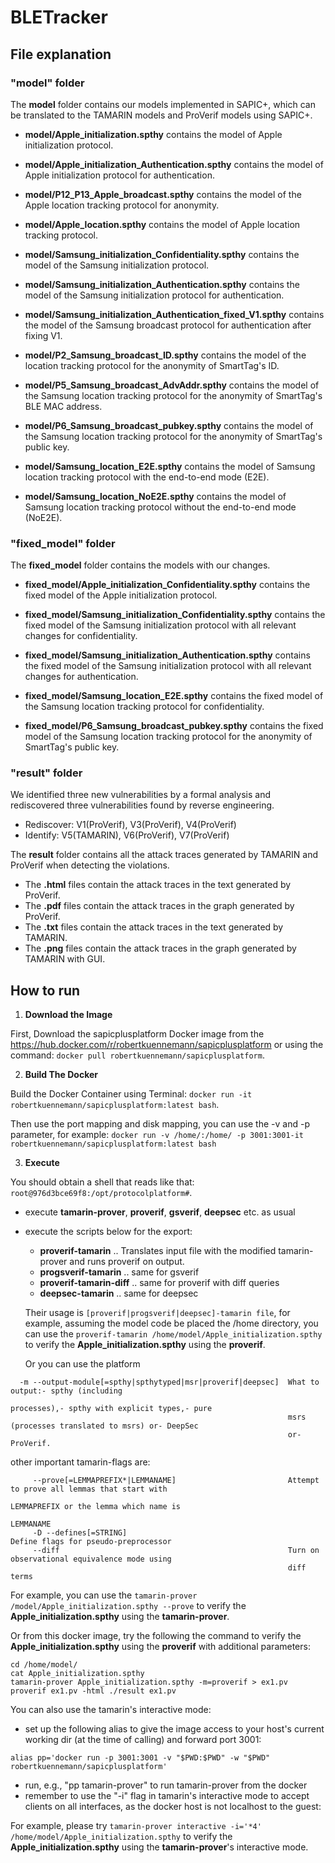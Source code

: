 # BLETracker
## File explanation

### "model" folder
The **model** folder contains our models implemented in SAPIC+, which can be translated to the TAMARIN models and ProVerif models using SAPIC+.  

- **model/Apple_initialization.spthy** contains the model of Apple initialization protocol.
- **model/Apple_initialization_Authentication.spthy** contains the model of Apple initialization protocol for authentication.
- **model/P12_P13_Apple_broadcast.spthy** contains the model of the Apple location tracking protocol for anonymity.
- **model/Apple_location.spthy** contains the model of Apple location tracking protocol.


- **model/Samsung_initialization_Confidentiality.spthy** contains the model of the Samsung initialization protocol.
- **model/Samsung_initialization_Authentication.spthy** contains the model of the Samsung initialization protocol for authentication.
- **model/Samsung_initialization_Authentication_fixed_V1.spthy** contains the model of the Samsung broadcast protocol for authentication after fixing V1.
- **model/P2_Samsung_broadcast_ID.spthy** contains the model of the location tracking protocol for the anonymity of SmartTag's ID.
- **model/P5_Samsung_broadcast_AdvAddr.spthy** contains the model of the Samsung location tracking protocol for the anonymity of SmartTag's BLE MAC address.
- **model/P6_Samsung_broadcast_pubkey.spthy** contains the model of the Samsung location tracking protocol for the anonymity of SmartTag's public key.
- **model/Samsung_location_E2E.spthy** contains the model of Samsung location tracking protocol with the end-to-end mode (E2E).
- **model/Samsung_location_NoE2E.spthy** contains the model of Samsung location tracking protocol without the end-to-end mode (NoE2E).


### "fixed_model" folder
The **fixed_model** folder contains the models with our changes.

- **fixed_model/Apple_initialization_Confidentiality.spthy** contains the fixed model of the Apple initialization protocol.

- **fixed_model/Samsung_initialization_Confidentiality.spthy** contains the fixed model of the Samsung initialization protocol with all relevant changes for confidentiality.
- **fixed_model/Samsung_initialization_Authentication.spthy** contains the fixed model of the Samsung initialization protocol with all relevant changes for authentication.
- **fixed_model/Samsung_location_E2E.spthy** contains the fixed model of the Samsung location tracking protocol for confidentiality.
- **fixed_model/P6_Samsung_broadcast_pubkey.spthy** contains the fixed model of the Samsung location tracking protocol for the anonymity of SmartTag's public key.


### "result" folder
We identified three new vulnerabilities by a formal analysis and rediscovered three vulnerabilities found by reverse engineering.
- Rediscover: V1(ProVerif), V3(ProVerif), V4(ProVerif)
- Identify: V5(TAMARIN), V6(ProVerif), V7(ProVerif)

The **result** folder contains all the attack traces generated by TAMARIN and ProVerif when detecting the violations.
- The **.html** files contain the attack traces in the text generated by ProVerif.
- The **.pdf** files contain the attack traces in the graph generated by ProVerif.
- The **.txt** files contain the attack traces in the text generated by TAMARIN.
- The **.png** files contain the attack traces in the graph generated by TAMARIN with GUI.



## How to run
1. **Download the Image**

First, Download the sapicplusplatform Docker image from the https://hub.docker.com/r/robertkuennemann/sapicplusplatform or using the command: 
```docker pull robertkuennemann/sapicplusplatform```.


2. **Build The Docker**

Build the Docker Container using Terminal: 
```docker run -it robertkuennemann/sapicplusplatform:latest bash```.

Then use the port mapping and disk mapping, you can use the -v and -p parameter, for example: 
```docker run -v /home/:/home/ -p 3001:3001-it robertkuennemann/sapicplusplatform:latest bash```

3. **Execute**

You should obtain a shell that reads like that: 
`root@976d3bce69f8:/opt/protocolplatform#`.

- execute **tamarin-prover**, **proverif**, **gsverif**, **deepsec** etc. as usual
- execute the scripts below for the export:
  -  **proverif-tamarin**  .. Translates input file with the modified tamarin-prover and runs proverif on output.
  -  **progsverif-tamarin**  .. same for gsverif
  -  **proverif-tamarin-diff** .. same for proverif with diff queries
  -  **deepsec-tamarin** .. same for deepsec

    Their usage is `[proverif|progsverif|deepsec]-tamarin file`, for example, assuming the model code be placed the /home directory, you can use the
  ```proverif-tamarin /home/model/Apple_initialization.spthy```
  to verify the **Apple_initialization.spthy** using the **proverif**.

  Or you can use the platform
```
  -m --output-module[=spthy|spthytyped|msr|proverif|deepsec]  What to output:- spthy (including
                                                              processes),- spthy with explicit types,- pure
                                                              msrs (processes translated to msrs) or- DeepSec
                                                              or- ProVerif.
```
  other important tamarin-flags are:
```
     --prove[=LEMMAPREFIX*|LEMMANAME]                         Attempt to prove all lemmas that start with
                                                              LEMMAPREFIX or the lemma which name is
                                                              LEMMANAME
     -D --defines[=STRING]                                       Define flags for pseudo-preprocessor
     --diff                                                   Turn on observational equivalence mode using
                                                              diff terms
```

For example, you can use the ```tamarin-prover /model/Apple_initialization.spthy --prove``` to verify the **Apple_initialization.spthy** using the **tamarin-prover**.

Or from this docker image, try the following the command to verify the **Apple_initialization.spthy** using the **proverif** with additional parameters:
```
cd /home/model/ 
cat Apple_initialization.spthy
tamarin-prover Apple_initialization.spthy -m=proverif > ex1.pv
proverif ex1.pv -html ./result ex1.pv 
```


You can also use the tamarin's interactive mode:

- set up the following alias to give the image access to your host's current working
  dir (at the time of calling) and forward port 3001:

```alias pp='docker run -p 3001:3001 -v "$PWD:$PWD" -w "$PWD" robertkuennemann/sapicplusplatform'```

- run, e.g., "pp tamarin-prover" to run tamarin-prover from the docker
- remember to use the "-i" flag in tamarin's interactive mode to accept clients
  on all interfaces, as the docker host is not localhost to the guest:

For example, please try ```tamarin-prover interactive -i='*4' /home/model/Apple_initialization.spthy``` to verify the **Apple_initialization.spthy** using the **tamarin-prover**'s interactive mode.
